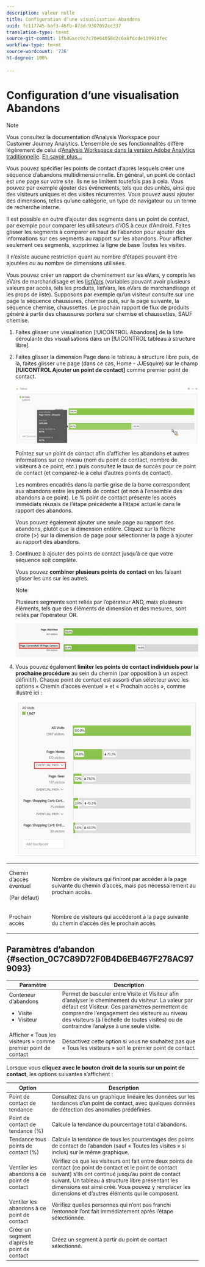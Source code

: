 ```yaml
---
description: valeur nulle
title: Configuration d’une visualisation Abandons
uuid: fc117745-baf3-46fb-873d-9307092cc337
translation-type: tm+mt
source-git-commit: 1fb46acc9c7c70e64058d2c6a8fdcde119910fec
workflow-type: tm+mt
source-wordcount: '736'
ht-degree: 100%

---
```



# Configuration d’une visualisation Abandons

>[!NOTE]
>
>Vous consultez la documentation d’Analysis Workspace pour Customer Journey Analytics. L’ensemble de ses fonctionnalités diffère légèrement de celui d’[Analysis Workspace dans la version Adobe Analytics traditionnelle](https://docs.adobe.com/content/help/fr-FR/analytics/analyze/analysis-workspace/home.html). [En savoir plus...](/help/getting-started/cja-aa.md)

Vous pouvez spécifier les points de contact d’après lesquels créer une séquence d’abandons multidimensionnelle. En général, un point de contact est une page sur votre site. Ils ne se limitent toutefois pas à cela. Vous pouvez par exemple ajouter des événements, tels que des unités, ainsi que des visiteurs uniques et des visites récurrentes. Vous pouvez aussi ajouter des dimensions, telles qu’une catégorie, un type de navigateur ou un terme de recherche interne.

Il est possible en outre d’ajouter des segments dans un point de contact, par exemple pour comparer les utilisateurs d’iOS à ceux d’Android. Faites glisser les segments à comparer en haut de l’abandon pour ajouter des informations sur ces segments au rapport sur les abandons. Pour afficher seulement ces segments, supprimez la ligne de base Toutes les visites.

Il n’existe aucune restriction quant au nombre d’étapes pouvant être ajoutées ou au nombre de dimensions utilisées.

Vous pouvez créer un rapport de cheminement sur les eVars, y compris les eVars de marchandisage et les [listVars](https://docs.adobe.com/content/help/fr-FR/analytics/implementation/vars/page-vars/page-variables.html) (variables pouvant avoir plusieurs valeurs par accès, tels les produits, listVars, les eVars de marchandisage et les props de liste). Supposons par exemple qu’un visiteur consulte sur une page la séquence chaussures, chemise puis, sur la page suivante, la séquence chemise, chaussettes. Le prochain rapport de flux de produits généré à partir des chaussures portera sur chemise et chaussettes, SAUF chemise.

1. Faites glisser une visualisation [!UICONTROL Abandons] de la liste déroulante des visualisations dans un [!UICONTROL tableau à structure libre].

1. Faites glisser la dimension Page dans le tableau à structure libre puis, de là, faites glisser une page (dans ce cas, Home - JJEsquire) sur le champ **[!UICONTROL Ajouter un point de contact]** comme premier point de contact.

   ![](assets/fallout1.png)

   Pointez sur un point de contact afin d’afficher les abandons et autres informations sur ce niveau (nom du point de contact, nombre de visiteurs à ce point, etc.) puis consultez le taux de succès pour ce point de contact (et comparez-le à celui d’autres points de contact).

   Les nombres encadrés dans la partie grise de la barre correspondent aux abandons entre les points de contact (et non à l’ensemble des abandons à ce point). Le % point de contact présente les accès immédiats réussis de l’étape précédente à l’étape actuelle dans le rapport des abandons.

   Vous pouvez également ajouter une seule page au rapport des abandons, plutôt que la dimension entière. Cliquez sur la flèche droite (>) sur la dimension de page pour sélectionner la page à ajouter au rapport des abandons.

1. Continuez à ajouter des points de contact jusqu’à ce que votre séquence soit complète.

   Vous pouvez **combiner plusieurs points de contact** en les faisant glisser les uns sur les autres.

   >[!NOTE]
   >
   >Plusieurs segments sont reliés par l’opérateur AND, mais plusieurs éléments, tels que des éléments de dimension et des mesures, sont reliés par l’opérateur OR.

   ![](assets/multiple_obj_touchpoint.png)

1. Vous pouvez également **limiter les points de contact individuels pour la prochaine procédure** au sein du chemin (par opposition à un aspect définitif). Chaque point de contact est assorti d’un sélecteur avec les options « Chemin d’accès éventuel » et « Prochain accès », comme illustré ici :

   ![](assets/next-hit-eventually.png)

<table id="table_A91D99D9364B41929CC5A5BC907E8985"> 
 <tbody> 
  <tr> 
   <td colname="col1"> <p>Chemin d’accès éventuel </p> <p>(Par défaut) </p> </td> 
   <td colname="col2"> <p>Nombre de visiteurs qui finiront par accéder à la page suivante du chemin d’accès, mais pas nécessairement au prochain accès. </p> </td> 
  </tr> 
  <tr> 
   <td colname="col1"> <p>Prochain accès </p> </td> 
   <td colname="col2"> <p>Nombre de visiteurs qui accéderont à la page suivante du chemin d’accès dès le prochain accès. </p> </td> 
  </tr> 
 </tbody> 
</table>

## Paramètres d’abandon {#section_0C7C89D72F0B4D6EB467F278AC979093}

| Paramètre | Description |
|--- |--- |
| Conteneur d’abandons <ul><li>Visite</li><li>Visiteur</li></ul> | Permet de basculer entre Visite et Visiteur afin d’analyser le cheminement du visiteur. La valeur par défaut est Visiteur.  Ces paramètres permettent de comprendre l’engagement des visiteurs au niveau des visiteurs (à l’échelle de toutes visites) ou de contraindre l’analyse à une seule visite. |
| Afficher « Tous les visiteurs » comme premier point de contact | Désactivez cette option si vous ne souhaitez pas que « Tous les visiteurs » soit le premier point de contact. |

Lorsque vous **cliquez avec le bouton droit de la souris sur un point de contact**, les options suivantes s’affichent :

| Option | Description |
|--- |--- |
| Point de contact de tendance | Consultez dans un graphique linéaire les données sur les tendances d’un point de contact, avec quelques données de détection des anomalies prédéfinies. |
| Point de contact de tendance (%) | Calcule la tendance du pourcentage total d’abandons. |
| Tendance tous points de contact (%) | Calcule la tendance de tous les pourcentages des points de contact de l’abandon (sauf « Toutes les visites » si inclus) sur le même graphique. |
| Ventiler les abandons à ce point de contact | Vérifiez ce que les visiteurs ont fait entre deux points de contact (ce point de contact et le point de contact suivant) s’ils ont continué jusqu’au point de contact suivant. Un tableau à structure libre présentant les dimensions est ainsi créé. Vous pouvez y remplacer les dimensions et d’autres éléments qui le composent. |
| Ventiler les abandons à ce point de contact | Vérifiez quelles personnes qui n’ont pas franchi l’entonnoir l’ont fait immédiatement après l’étape sélectionnée. |
| Créer un segment d’après le point de contact | Créez un segment à partir du point de contact sélectionné. |
